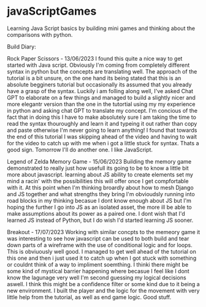 # javaScriptGames
Learning Java Script basics by building mini games and thinking about the comparisons with python.



Build Diary:

Rock Paper Scissors - 13/06/2023
I found this quite a nice way to get started with Java script. Obviously I'm coming from completely different syntax in python but the concepts are translating well.
The approach of the tutorial is a bit unsure, on the one hand its being stated that this is an absolute begginers tutorial but occasionally its assumed that you already have a grasp of the syntax.
Luckily i am folling along well, I've asked Chat GPT to elaborate on a few things and managed to build a slightly nicer and more elegantr version than the one in the tutortial using my
my experience in python and asking chat GPT to translate my concept. I'm concious of the fact that in doing this I have to make absolutely sure I am taking the time to read the syntax thouroughly and learn it and typeing it out rather than copy and paste otherwise I'm never going to learn anything! 
I found that towards the end of this tutorial I was skipping ahead of the video and having to wait for the video to catch up with me when i got a little stuck for syntax. Thats a good sign. 
Tomorrow I'll do another one. 
I like JavaScript. 


Legend of Zelda Memory Game - 15/06/2023
Building the memory game demonstrated to really just how usefull its going to be to know a little bit more about javascript. learning about JS ability to create elements set my mind a racin' with the possibilities this will offer once I get compfortable with it. At this point when I'm thinking broardly about how to mesh Django and JS together and what strengths they bring I'm obvioudsly running into road blocks in my thinking becasue I dont know enough about JS but I'm hoping the further I go into JS as an isolated asset, the more ill be able to make assumptions about its power as a paired one. 
I dont wish that I'd learned JS instead of Python, but I do wish I'd started learning JS sooner. 



Breakout  - 17/07/2023
Working with similar concpts to the memeory game it was interesting to see how javascript can be used to both build and tear down parts of a wireframe with the use of conditional logic and for loops. This is obviuously well good. I managed to get well ahead of the tutorial on this one and then i just used it to catch up when I got stuck with something or couldnt think of a way to impliment soemthing. I thinki there might be some kind of mystical barrier happening where becasue I feel like I dont know the lagunage very well I'm second guessing my logical decisions aswell. I think this might be a confidence filter or some kind due to it being a new environment. I built the player and the logic for the movement with very little help from the tutorial, as well as end game logic. Good stuff.
